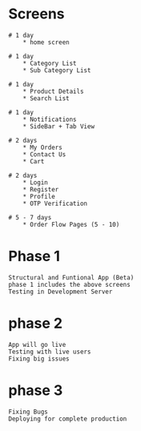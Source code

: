 # Screens
    # 1 day
        * home screen

    # 1 day
        * Category List
        * Sub Category List

    # 1 day
        * Product Details
        * Search List

    # 1 day
        * Notifications
        * SideBar + Tab View

    # 2 days
        * My Orders
        * Contact Us
        * Cart
    
    # 2 days
        * Login
        * Register
        * Profile
        * OTP Verification
    
    # 5 - 7 days
        * Order Flow Pages (5 - 10)


# Phase 1
    Structural and Funtional App (Beta)
    phase 1 includes the above screens
    Testing in Development Server

# phase 2
    App will go live
    Testing with live users
    Fixing big issues

# phase 3
    Fixing Bugs
    Deploying for complete production

